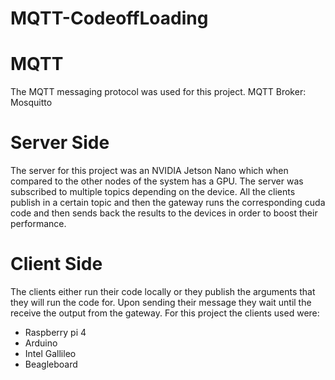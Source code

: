 # MQTT-CodeoffLoading


# MQTT
  The MQTT messaging protocol was used for this project.
  MQTT Broker:  Mosquitto
  
# Server Side
  The server for this project was an NVIDIA Jetson Nano which when compared to the other nodes 
  of the system has a GPU.
  The server was subscribed to multiple topics depending on the device.
  All the clients publish in a certain topic and then the gateway runs the corresponding cuda 
  code and then sends back the results to the devices in order to boost their performance.

# Client Side
  The clients either run their code locally or they publish the arguments that they will
  run the code for. Upon sending  their message they wait until the receive the output 
  from the gateway. 
  For this project the clients used were:
  - Raspberry pi 4
  - Arduino
  - Intel Gallileo
  - Beagleboard
